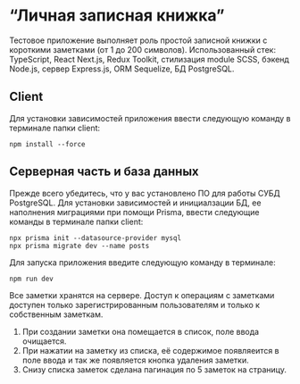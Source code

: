 # “Личная записная книжка”

Тестовое приложение выполняет роль простой записной книжки с короткими заметками (от 1 до 200 символов).
Использованный стек: TypeScript, React Next.js, Redux Toolkit, стилизация module SCSS, бэкенд Node.js, сервер Express.js, ORM Sequelize, БД PostgreSQL.

##  Client
Для установки зависимостей приложения ввести следующую команду в терминале папки client:

```
npm install --force

```

##  Серверная часть и база данных

Прежде всего убедитесь, что у вас установлено ПО для работы СУБД PostgreSQL. 
Для установки зависимостей и инициалзации БД, ее наполнения миграциями при помощи Prisma, ввести следующие команды в терминале папки client:

```
npx prisma init --datasource-provider mysql
npx prisma migrate dev --name posts     

```
Для запуска приложения введите следующую команду в терминале:

```
npm run dev

```
Все заметки хранятся на сервере.
Доступ к операциям с заметками доступен только зарегистрированным пользователям и только к собственным заметкам.

1. При создании заметки она помещается в список, поле ввода очищается.
2. При нажатии на заметку из списка, её содержимое появляеится в поле ввода и так же
появляется кнопка удаления заметки.
3. Снизу списка заметок сделана пагинация по 5 заметок на страницу.


